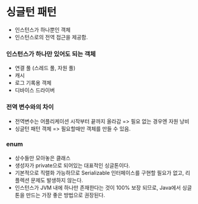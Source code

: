 # 싱글턴 패턴
- 인스턴스가 하나뿐인 객체
- 인스턴스로의 전역 접근을 제공함.

### 인스턴스가 하나만 있어도 되는 객체
- 연결 풀 (스레드 풀, 자원 풀)
- 캐시
- 로그 기록용 객체
- 디바이스 드라이버


### 전역 변수와의 차이
- 전역변수는 어플리케이션 시작부터 끝까지 올라감 => 필요 없는 경우엔 자원 낭비
- 싱글턴 패턴 객체 => 필요할때만 객체를 만들 수 있음.

### enum
- 상수들만 모아놓은 클래스
- 생성자가 private으로 되어있는 대표적인 싱글톤이다.
- 기본적으로 직렬화 가능하므로 Serializable 인터페이스를 구현할 필요가 없고, 리플렉션 문제도 발생하지 않는다.
- 인스턴스가 JVM 내에 하나만 존재한다는 것이 100% 보장 되므로, Java에서 싱글톤을 만드는 가장 좋은 방법으로 권장된다.